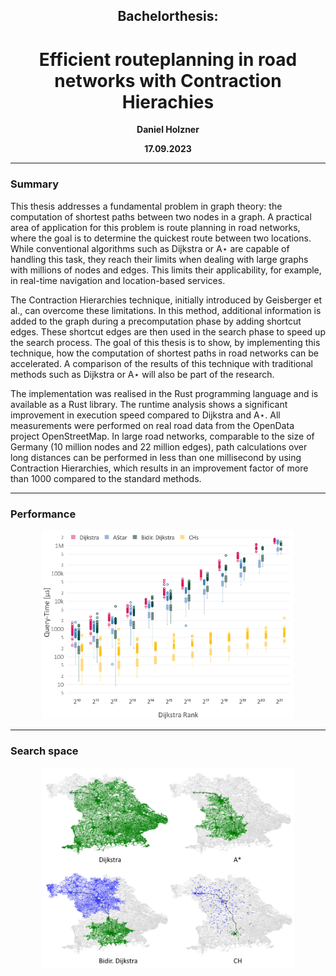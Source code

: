 <h2 align="center">Bachelorthesis:</h2>
<h1 align="center">Efficient routeplanning in road networks with Contraction Hierachies</h1>

<p align="center"><b>Daniel Holzner</b></p>
<p align="center"><b>17.09.2023</b></p>

---

### Summary
This thesis addresses a fundamental problem in graph theory: the computation of shortest
paths between two nodes in a graph. A practical area of application for this problem is route
planning in road networks, where the goal is to determine the quickest route between two
locations. While conventional algorithms such as Dijkstra or A⋆ are capable of handling this
task, they reach their limits when dealing with large graphs with millions of nodes and edges.
This limits their applicability, for example, in real-time navigation and
location-based services.

The Contraction Hierarchies technique, initially introduced by Geisberger et al., can overcome
these limitations. In this method, additional information is added to the graph during a
precomputation phase by adding shortcut edges. These shortcut edges are then used in the
search phase to speed up the search process. The goal of this thesis is to show, by implementing
this technique, how the computation of shortest paths in road networks can be accelerated. A
comparison of the results of this technique with traditional methods such as Dijkstra or A⋆ will
also be part of the research.

The implementation was realised in the Rust programming language and is available as a Rust
library. The runtime analysis shows a significant improvement in execution speed compared
to Dijkstra and A⋆. All measurements were performed on real road data from the OpenData
project OpenStreetMap. In large road networks, comparable to the size of Germany (10 million
nodes and 22 million edges), path calculations over long distances can be performed in less
than one millisecond by using Contraction Hierarchies, which results in an improvement factor
of more than 1000 compared to the standard methods.

---
### Performance
<p align="center">
<img src="assets/boxplot_rank_log.png" alt="drawing" width="80%"/>
</p>

--- 
### Search space

<p float="left" align="center">
  <img src="assets/search_spaces.png" width="80%"/>
</p>
